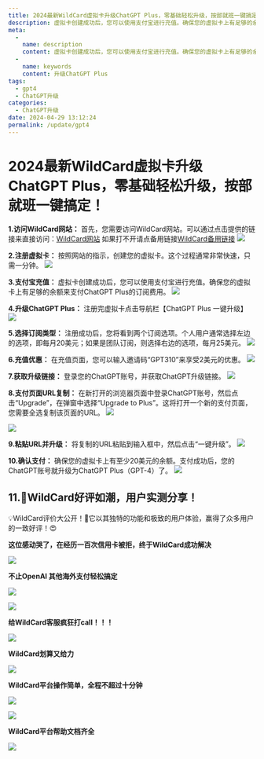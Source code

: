 ```yaml
---
title: 2024最新WildCard虚拟卡升级ChatGPT Plus，零基础轻松升级，按部就班一键搞定！
description: 虚拟卡创建成功后，您可以使用支付宝进行充值。确保您的虚拟卡上有足够的余额来支付ChatGPT Plus的订阅费用。
meta: 
  - 
    name: description
    content: 虚拟卡创建成功后，您可以使用支付宝进行充值。确保您的虚拟卡上有足够的余额来支付ChatGPT Plus的订阅费用。
  - 
    name: keywords
    content: 升级ChatGPT Plus
tags: 
  - gpt4
  - ChatGPT升级
categories: 
  - ChatGPT升级
date: 2024-04-29 13:12:24
permalink: /update/gpt4
---
```

# 2024最新WildCard虚拟卡升级ChatGPT Plus，零基础轻松升级，按部就班一键搞定！
**1.访问WildCard网站：** 首先，您需要访问WildCard网站。可以通过点击提供的链接来直接访问：[WildCard网站](https://bewildcard.com/i/GPT929)
如果打不开请点备用链接[WildCard备用链接](https://bewildcard.com/i/GPT929)
![](https://hlplch.aliyuntm.com/chatgpt/WX20240412-095641.png)

**2.注册虚拟卡：** 按照网站的指示，创建您的虚拟卡。这个过程通常非常快速，只需一分钟。
![](https://hlplch.aliyuntm.com/chatgpt/WX20240412-091301.png)

**3.支付宝充值：** 虚拟卡创建成功后，您可以使用支付宝进行充值。确保您的虚拟卡上有足够的余额来支付ChatGPT Plus的订阅费用。
![](https://hlplch.aliyuntm.com/chatgpt/WX20240421-000547.png)

**4.升级ChatGPT Plus：** 注册完虚拟卡点击导航栏【ChatGPT Plus 一键升级】
![](https://hlplch.aliyuntm.com/chatgpt/WX20240409-184808.png)

**5.选择订阅类型：** 注册成功后，您将看到两个订阅选项。个人用户通常选择左边的选项，即每月20美元；如果是团队订阅，则选择右边的选项，每月25美元。
![](https://hlplch.aliyuntm.com/chatgpt/WX20240409-185302.png)

**6.充值优惠：** 在充值页面，您可以输入邀请码“GPT310”来享受2美元的优惠。
![](https://hlplch.aliyuntm.com/chatgpt/WX20240411-110518.png)

**7.获取升级链接：** 登录您的ChatGPT账号，并获取ChatGPT升级链接。
![](https://hlplch.aliyuntm.com/chatgpt/WX20240409-185422.png)

**8.支付页面URL复制：** 在新打开的浏览器页面中登录ChatGPT账号，然后点击“Upgrade”，在弹窗中选择“Upgrade to Plus”。这将打开一个新的支付页面，您需要全选复制该页面的URL。
![](https://hlplch.aliyuntm.com/chatgpt/WX20240225-134928.png)

![](https://hlplch.aliyuntm.com/chatgpt/WX20240225-094438.png)

**9.粘贴URL并升级：** 将复制的URL粘贴到输入框中，然后点击“一键升级”。
![](https://hlplch.aliyuntm.com/chatgpt/WX20240409-185713.png)

**10.确认支付：** 确保您的虚拟卡上有至少20美元的余额。支付成功后，您的ChatGPT账号就升级为ChatGPT Plus（GPT-4）了。
![](https://hlplch.aliyuntm.com/chatgpt/WX20240409-201559.png)


## 11.🎉WildCard好评如潮，用户实测分享！
💡WildCard评价大公开！🚀它以其独特的功能和极致的用户体验，赢得了众多用户的一致好评！😍

**这位感动哭了，在经历一百次信用卡被拒，终于WildCard成功解决**

![](https://hlplch.aliyuntm.com/chatgpt/WX20240430-222956.png)

**不止OpenAI 其他海外支付轻松搞定**

![](https://hlplch.aliyuntm.com/chatgpt/WX20240430-222938.png)

![](https://hlplch.aliyuntm.com/chatgpt/WX20240430-222901.png)

**给WildCard客服疯狂打call！！！**

![](https://hlplch.aliyuntm.com/chatgpt/WX20240430-222840.png)

**WildCard划算又给力**

![](https://hlplch.aliyuntm.com/chatgpt/WX20240430-222823.png)

**WildCard平台操作简单，全程不超过十分钟**

![](https://hlplch.aliyuntm.com/chatgpt/WX20240430-222806.png)


![](https://hlplch.aliyuntm.com/chatgpt/WX20240430-222754.png)

**WildCard平台帮助文档齐全**

![](https://hlplch.aliyuntm.com/chatgpt/WX20240430-222741.png)








